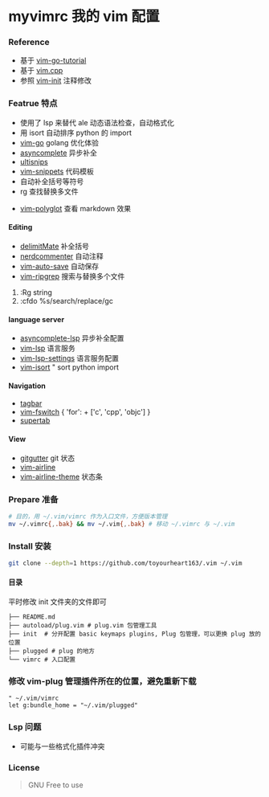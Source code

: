 # myvimrc 我的 vim 配置

### Reference

- 基于 [vim-go-tutorial](https://github.com/fatih/vim-go-tutorial)
- 基于 [vim.cpp](https://github.com/kingofctrl/vim.cpp)
- 参照 [vim-init](https://github.com/skywind3000/vim-init) 注释修改

### Featrue 特点

- 使用了 lsp 来替代 ale 动态语法检查，自动格式化
- 用 isort 自动排序 python 的 import
- [vim-go](https://github.com/fatih/vim-go) golang 优化体验
- [asyncomplete](https://github.com/prabirshrestha/asyncomplete.vim) 异步补全
- [ultisnips](https://github.com/SirVer/ultisnips)
- [vim-snippets](https://github.com/SirVer/honza/vim-snippets) 代码模板
- 自动补全括号等符号
- rg 查找替换多文件

+ [vim-polyglot](https://github.com/sheerun/vim-polyglot) 查看 markdown 效果

#### Editing

+ [delimitMate](https://github.com/Raimondi/delimitMate) 补全括号
+ [nerdcommenter](https://github.com/scrooloose/nerdcommenter) 自动注释
+ [vim-auto-save](https://github.com/907th/vim-auto-save) 自动保存
+ [vim-ripgrep](https://github.com/jremmen/vim-ripgrep) 搜索与替换多个文件

1. :Rg string
2. :cfdo %s/search/replace/gc


#### language server

+ [asyncomplete-lsp](https://github.com/prabirshrestha/asyncomplete-lsp.vim) 异步补全配置
+ [vim-lsp](https://github.com/prabirshrestha/vim-lsp) 语言服务
+ [vim-lsp-settings](https://github.com/mattn/vim-lsp-settings) 语言服务配置
+ [vim-isort](https://github.com/fisadev/vim-isort)  " sort python import

#### Navigation
+ [tagbar](https://github.com/majutsushi/tagbar)
+ [vim-fswitch](https://github.com/derekwyatt/vim-fswitch) { 'for': + ['c', 'cpp', 'objc'] }
+ [supertab](https://github.com/ervandew/supertab)

#### View

+ [gitgutter](https://github.com/airblade/vim-gitgutter) git 状态
+ [vim-airline](https://github.com/vim-airline/vim-airline)
+ [vim-airline-theme](https://github.com/vim-airline/vim-airline-themes) 状态条

### Prepare 准备

```sh
# 目的，用 ~/.vim/vimrc 作为入口文件，方便版本管理																
mv ~/.vimrc{,.bak} && mv ~/.vim{,.bak} # 移动 ~/.vimrc 与 ~/.vim
```

### Install 安装

```sh
git clone --depth=1 https://github.com/toyourheart163/.vim ~/.vim
```

#### 目录

平时修改 init 文件夹的文件即可

```
├── README.md
├── autoload/plug.vim # plug.vim 包管理工具
├── init  # 分开配置 basic keymaps plugins, Plug 包管理，可以更换 plug 放的位置
├── plugged # plug 的地方
└── vimrc # 入口配置
```

### 修改 vim-plug 管理插件所在的位置，避免重新下载

```vim
" ~/.vim/vimrc
let g:bundle_home = "~/.vim/plugged"
```
### Lsp 问题

- 可能与一些格式化插件冲突

### License

> GNU Free to use
